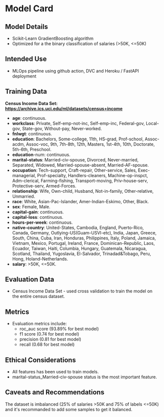 # Model Card

## Model Details
- Scikit-Learn GradientBoosting algorithm
- Optimized for a the binary classification of salaries (>50K, <=50K)

## Intended Use
- MLOps pipeline using github action, DVC and Heroku / FastAPI deployment

## Training Data
**Census Income Data Set: https://archive.ics.uci.edu/ml/datasets/census+income**

- **age**: continuous.
- **workclass**: Private, Self-emp-not-inc, Self-emp-inc, Federal-gov, Local-gov, State-gov, Without-pay, Never-worked.
- **fnlwgt**: continuous.
- **education**: Bachelors, Some-college, 11th, HS-grad, Prof-school, Assoc-acdm, Assoc-voc, 9th, 7th-8th, 12th, Masters, 1st-4th, 10th, Doctorate, 5th-6th, Preschool.
- **education**-num: continuous.
- **marital-status**: Married-civ-spouse, Divorced, Never-married, Separated, Widowed, Married-spouse-absent, Married-AF-spouse.
- **occupation**: Tech-support, Craft-repair, Other-service, Sales, Exec-managerial, Prof-specialty, Handlers-cleaners, Machine-op-inspct, Adm-clerical, Farming-fishing, Transport-moving, Priv-house-serv, Protective-serv, Armed-Forces.
- **relationship**: Wife, Own-child, Husband, Not-in-family, Other-relative, Unmarried.
- **race**: White, Asian-Pac-Islander, Amer-Indian-Eskimo, Other, Black.
- **sex**: Female, Male.
- **capital-gain**: continuous.
- **capital-loss**: continuous.
- **hours-per-week**: continuous.
- **native-country**: United-States, Cambodia, England, Puerto-Rico, Canada, Germany, Outlying-US(Guam-USVI-etc), India, Japan, Greece, South, China, Cuba, Iran, Honduras, Philippines, Italy, Poland, Jamaica, Vietnam, Mexico, Portugal, Ireland, France, Dominican-Republic, Laos, Ecuador, Taiwan, Haiti, Columbia, Hungary, Guatemala, Nicaragua, Scotland, Thailand, Yugoslavia, El-Salvador, Trinadad&Tobago, Peru, Hong, Holand-Netherlands.
- **salary**: >50K, <=50K.


## Evaluation Data
- Census Income Data Set - used cross validation to train the model on the entire census dataset.

## Metrics
- Evaluation metrics include:
    - roc_auc score (93.89% for best model)
    - f1 score (0.74 for best model)
    - precision (0.81 for best model)
    - recall (0.68 for best model)

## Ethical Considerations
- All features has been used to train models.
- marital-status_Married-civ-spouse status is the most important feature.

## Caveats and Recommendations
The dataset is imbalanced (25% of salaries >50K and 75% of labels <=50K) and it's recommanded to add some samples to get it balanced.
